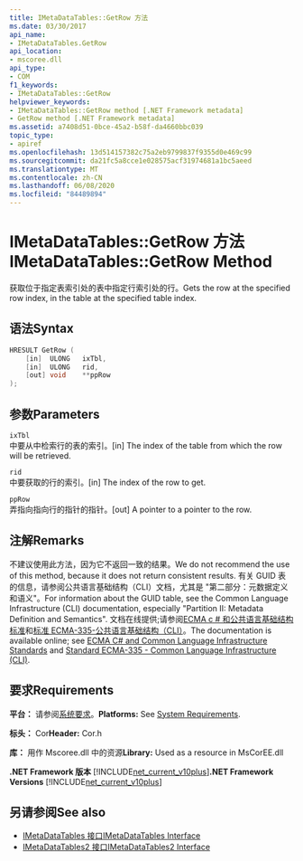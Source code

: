 ```yaml
---
title: IMetaDataTables::GetRow 方法
ms.date: 03/30/2017
api_name:
- IMetaDataTables.GetRow
api_location:
- mscoree.dll
api_type:
- COM
f1_keywords:
- IMetaDataTables::GetRow
helpviewer_keywords:
- IMetaDataTables::GetRow method [.NET Framework metadata]
- GetRow method [.NET Framework metadata]
ms.assetid: a7408d51-0bce-45a2-b58f-da4660bbc039
topic_type:
- apiref
ms.openlocfilehash: 13d514157382c75a2eb9799837f9355d0e469c99
ms.sourcegitcommit: da21fc5a8cce1e028575acf31974681a1bc5aeed
ms.translationtype: MT
ms.contentlocale: zh-CN
ms.lasthandoff: 06/08/2020
ms.locfileid: "84489894"
---
```

# <a name="imetadatatablesgetrow-method"></a><span data-ttu-id="179bf-102">IMetaDataTables::GetRow 方法</span><span class="sxs-lookup"><span data-stu-id="179bf-102">IMetaDataTables::GetRow Method</span></span>
<span data-ttu-id="179bf-103">获取位于指定表索引处的表中指定行索引处的行。</span><span class="sxs-lookup"><span data-stu-id="179bf-103">Gets the row at the specified row index, in the table at the specified table index.</span></span>  
  
## <a name="syntax"></a><span data-ttu-id="179bf-104">语法</span><span class="sxs-lookup"><span data-stu-id="179bf-104">Syntax</span></span>  
  
```cpp  
HRESULT GetRow (
    [in]  ULONG   ixTbl,  
    [in]  ULONG   rid,  
    [out] void    **ppRow  
);  
```  
  
## <a name="parameters"></a><span data-ttu-id="179bf-105">参数</span><span class="sxs-lookup"><span data-stu-id="179bf-105">Parameters</span></span>  
 `ixTbl`  
 <span data-ttu-id="179bf-106">中要从中检索行的表的索引。</span><span class="sxs-lookup"><span data-stu-id="179bf-106">[in] The index of the table from which the row will be retrieved.</span></span>  
  
 `rid`  
 <span data-ttu-id="179bf-107">中要获取的行的索引。</span><span class="sxs-lookup"><span data-stu-id="179bf-107">[in] The index of the row to get.</span></span>  
  
 `ppRow`  
 <span data-ttu-id="179bf-108">弄指向指向行的指针的指针。</span><span class="sxs-lookup"><span data-stu-id="179bf-108">[out] A pointer to a pointer to the row.</span></span>  
  
## <a name="remarks"></a><span data-ttu-id="179bf-109">注解</span><span class="sxs-lookup"><span data-stu-id="179bf-109">Remarks</span></span>  

  <span data-ttu-id="179bf-110">不建议使用此方法，因为它不返回一致的结果。</span><span class="sxs-lookup"><span data-stu-id="179bf-110">We do not recommend the use of this method, because it does not return consistent results.</span></span> <span data-ttu-id="179bf-111">有关 GUID 表的信息，请参阅公共语言基础结构（CLI）文档，尤其是 "第二部分：元数据定义和语义"。</span><span class="sxs-lookup"><span data-stu-id="179bf-111">For information about the GUID table, see the Common Language Infrastructure (CLI) documentation, especially "Partition II: Metadata Definition and Semantics".</span></span> <span data-ttu-id="179bf-112">文档在线提供;请参阅[ECMA c # 和公共语言基础结构标准](../../../standard/components.md#applicable-standards)和[标准 ECMA-335-公共语言基础结构（CLI）](http://www.ecma-international.org/publications/standards/Ecma-335.htm)。</span><span class="sxs-lookup"><span data-stu-id="179bf-112">The documentation is available online; see [ECMA C# and Common Language Infrastructure Standards](../../../standard/components.md#applicable-standards) and [Standard ECMA-335 - Common Language Infrastructure (CLI)](http://www.ecma-international.org/publications/standards/Ecma-335.htm).</span></span>  
  
## <a name="requirements"></a><span data-ttu-id="179bf-113">要求</span><span class="sxs-lookup"><span data-stu-id="179bf-113">Requirements</span></span>  
 <span data-ttu-id="179bf-114">**平台：** 请参阅[系统要求](../../get-started/system-requirements.md)。</span><span class="sxs-lookup"><span data-stu-id="179bf-114">**Platforms:** See [System Requirements](../../get-started/system-requirements.md).</span></span>  
  
 <span data-ttu-id="179bf-115">**标头：** Cor</span><span class="sxs-lookup"><span data-stu-id="179bf-115">**Header:** Cor.h</span></span>  
  
 <span data-ttu-id="179bf-116">**库：** 用作 Mscoree.dll 中的资源</span><span class="sxs-lookup"><span data-stu-id="179bf-116">**Library:** Used as a resource in MsCorEE.dll</span></span>  
  
 <span data-ttu-id="179bf-117">**.NET Framework 版本**  [!INCLUDE[net_current_v10plus](../../../../includes/net-current-v10plus-md.md)]</span><span class="sxs-lookup"><span data-stu-id="179bf-117">**.NET Framework Versions**  [!INCLUDE[net_current_v10plus](../../../../includes/net-current-v10plus-md.md)]</span></span>  
  
## <a name="see-also"></a><span data-ttu-id="179bf-118">另请参阅</span><span class="sxs-lookup"><span data-stu-id="179bf-118">See also</span></span>

- [<span data-ttu-id="179bf-119">IMetaDataTables 接口</span><span class="sxs-lookup"><span data-stu-id="179bf-119">IMetaDataTables Interface</span></span>](imetadatatables-interface.md)
- [<span data-ttu-id="179bf-120">IMetaDataTables2 接口</span><span class="sxs-lookup"><span data-stu-id="179bf-120">IMetaDataTables2 Interface</span></span>](imetadatatables2-interface.md)
